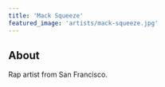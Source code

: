 ```yaml
---
title: 'Mack Squeeze'
featured_image: 'artists/mack-squeeze.jpg'
---
```


## About

Rap artist from San Francisco.
